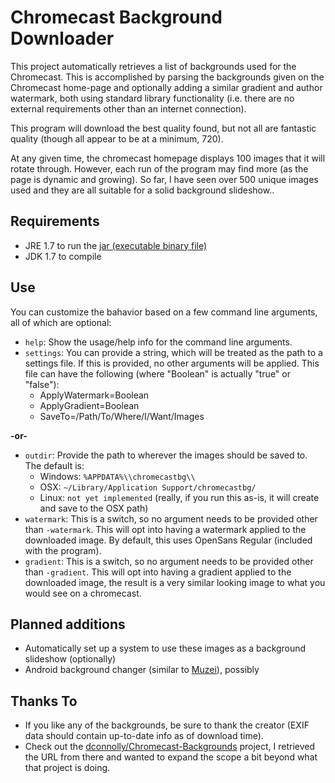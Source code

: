 # Chromecast Background Downloader

This project automatically retrieves a list of backgrounds used for the Chromecast.  This is accomplished by parsing the backgrounds given on the Chromecast home-page and optionally adding a similar gradient and author watermark, both using standard library functionality (i.e. there are no external requirements other than an internet connection).

This program will download the best quality found, but not all are fantastic quality (though all appear to be at a minimum, 720).

At any given time, the chromecast homepage displays 100 images that it will rotate through.  However, each run of the program may find more (as the page is dynamic and growing).  So far, I have seen over 500 unique images used and they are all suitable for a solid background slideshow..

## Requirements

* JRE 1.7 to run the [jar (executable binary file)](https://github.com/nerdwaller/Chromecast-Backgrounds/blob/master/bin/ChromecastBackground.jar)
* JDK 1.7 to compile

## Use

You can customize the bahavior based on a few command line arguments, all of which are optional:

* `help`:  Show the usage/help info for the command line arguments.
* `settings`:  You can provide a string, which will be treated as the path to a settings file.  If this is provided, no other arguments will be applied.  This file can have the following (where "Boolean" is actually "true" or "false"):
    * ApplyWatermark=Boolean
    * ApplyGradient=Boolean
    * SaveTo=/Path/To/Where/I/Want/Images

**-or-**

* `outdir`:  Provide the path to wherever the images should be saved to.  The default is:
    * Windows: `%APPDATA%\\chromecastbg\\`
    * OSX: `~/Library/Application Support/chromecastbg/`
    * Linux: `not yet implemented` (really, if you run this as-is, it will create and save to the OSX path)
* `watermark`:  This is a switch, so no argument needs to be provided other than `-watermark`.  This will opt into having a watermark applied to the downloaded image.  By default, this uses OpenSans Regular (included with the program).
* `gradient`:  This is a switch, so no argument needs to be provided other than `-gradient`.  This will opt into having a gradient applied to the downloaded image, the result is a very similar looking image to what you would see on a chromecast.

## Planned additions

* Automatically set up a system to use these images as a background slideshow (optionally)
* Android background changer (similar to [Muzei](https://github.com/romannurik/muzei)), possibly

## Thanks To

* If you like any of the backgrounds, be sure to thank the creator (EXIF data should contain up-to-date info as of download time).
* Check out the [dconnolly/Chromecast-Backgrounds](https://github.com/dconnolly/Chromecast-Backgrounds) project, I retrieved the URL from there and wanted to expand the scope a bit beyond what that project is doing.

